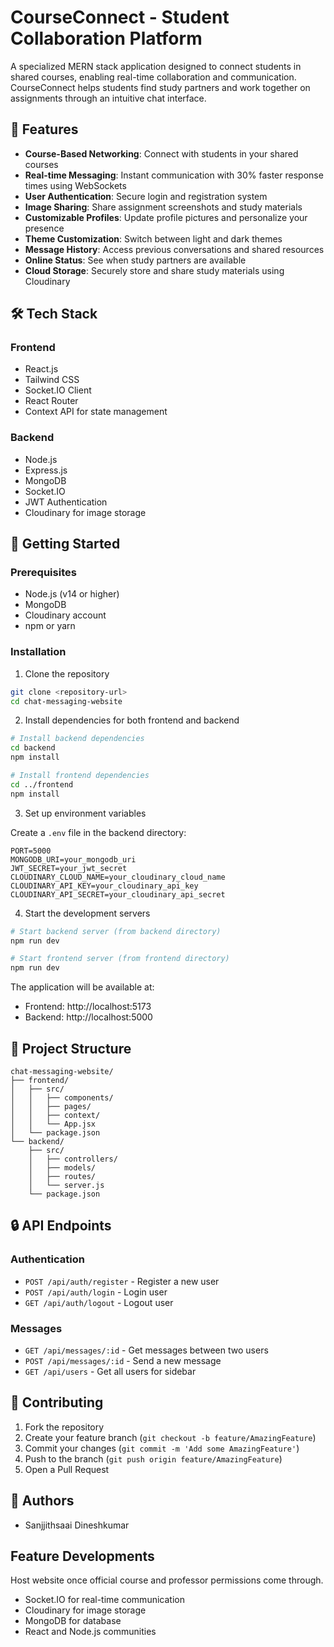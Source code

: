 # CourseConnect - Student Collaboration Platform

A specialized MERN stack application designed to connect students in shared courses, enabling real-time collaboration and communication. CourseConnect helps students find study partners and work together on assignments through an intuitive chat interface.

## 🌟 Features

- **Course-Based Networking**: Connect with students in your shared courses
- **Real-time Messaging**: Instant communication with 30% faster response times using WebSockets
- **User Authentication**: Secure login and registration system
- **Image Sharing**: Share assignment screenshots and study materials
- **Customizable Profiles**: Update profile pictures and personalize your presence
- **Theme Customization**: Switch between light and dark themes
- **Message History**: Access previous conversations and shared resources
- **Online Status**: See when study partners are available
- **Cloud Storage**: Securely store and share study materials using Cloudinary

## 🛠️ Tech Stack

### Frontend
- React.js
- Tailwind CSS
- Socket.IO Client
- React Router
- Context API for state management

### Backend
- Node.js
- Express.js
- MongoDB
- Socket.IO
- JWT Authentication
- Cloudinary for image storage

## 🚀 Getting Started

### Prerequisites
- Node.js (v14 or higher)
- MongoDB
- Cloudinary account
- npm or yarn

### Installation

1. Clone the repository
```bash
git clone <repository-url>
cd chat-messaging-website
```

2. Install dependencies for both frontend and backend
```bash
# Install backend dependencies
cd backend
npm install

# Install frontend dependencies
cd ../frontend
npm install
```

3. Set up environment variables

Create a `.env` file in the backend directory:
```env
PORT=5000
MONGODB_URI=your_mongodb_uri
JWT_SECRET=your_jwt_secret
CLOUDINARY_CLOUD_NAME=your_cloudinary_cloud_name
CLOUDINARY_API_KEY=your_cloudinary_api_key
CLOUDINARY_API_SECRET=your_cloudinary_api_secret
```

4. Start the development servers

```bash
# Start backend server (from backend directory)
npm run dev

# Start frontend server (from frontend directory)
npm run dev
```

The application will be available at:
- Frontend: http://localhost:5173
- Backend: http://localhost:5000

## 📁 Project Structure

```
chat-messaging-website/
├── frontend/
│   ├── src/
│   │   ├── components/
│   │   ├── pages/
│   │   ├── context/
│   │   └── App.jsx
│   └── package.json
└── backend/
    ├── src/
    │   ├── controllers/
    │   ├── models/
    │   ├── routes/
    │   └── server.js
    └── package.json
```

## 🔒 API Endpoints

### Authentication
- `POST /api/auth/register` - Register a new user
- `POST /api/auth/login` - Login user
- `GET /api/auth/logout` - Logout user

### Messages
- `GET /api/messages/:id` - Get messages between two users
- `POST /api/messages/:id` - Send a new message
- `GET /api/users` - Get all users for sidebar

## 🤝 Contributing

1. Fork the repository
2. Create your feature branch (`git checkout -b feature/AmazingFeature`)
3. Commit your changes (`git commit -m 'Add some AmazingFeature'`)
4. Push to the branch (`git push origin feature/AmazingFeature`)
5. Open a Pull Request


## 👥 Authors

- Sanjjithsaai Dineshkumar

## Feature Developments
Host website once official course and professor permissions come through.



- Socket.IO for real-time communication
- Cloudinary for image storage
- MongoDB for database
- React and Node.js communities

